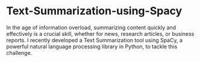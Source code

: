 # Text-Summarization-using-Spacy
In the age of information overload, summarizing content quickly and effectively is a crucial skill, whether for news, research articles, or business reports. I recently developed a Text Summarization tool using SpaCy, a powerful natural language processing library in Python, to tackle this challenge.
